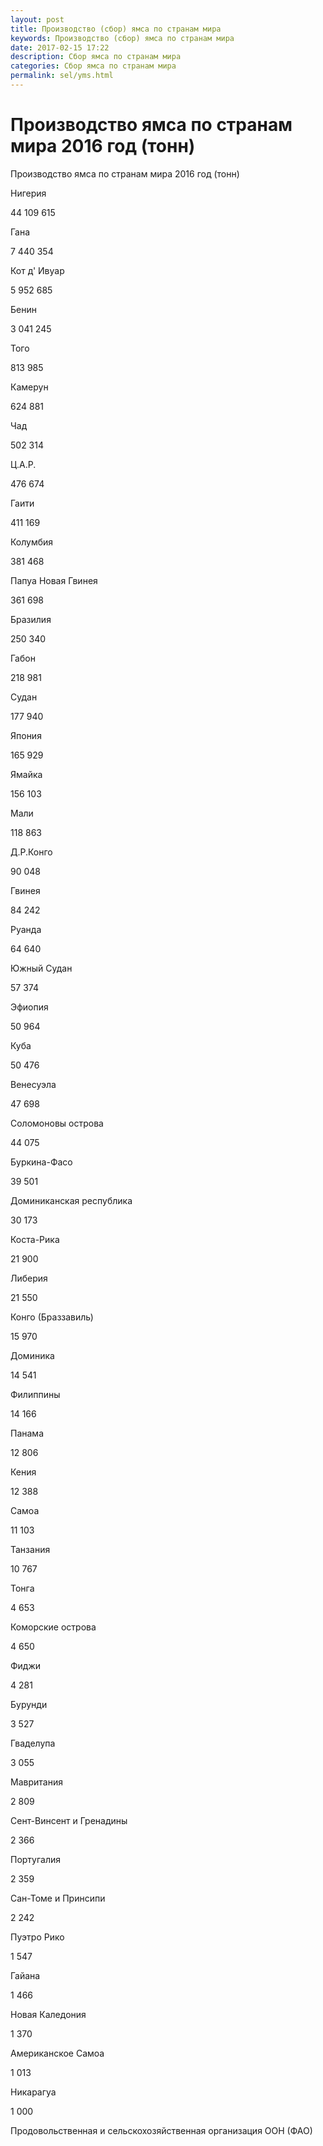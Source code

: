 ```yaml
---
layout: post
title: Производство (сбор) ямса по странам мира 
keywords: Производство (сбор) ямса по странам мира
date: 2017-02-15 17:22
description: Сбор ямса по странам мира
categories: Сбор ямса по странам мира
permalink: sel/yms.html
---
```


# Производство ямса по странам мира 2016 год (тонн)



Производство ямса по странам мира 2016 год (тонн)









Нигерия


44 109 615






Гана


7 440 354






Кот д&#39; Ивуар


5 952 685






Бенин


3 041 245






Того


813 985






Камерун


624 881






Чад


502 314






Ц.А.Р.


476 674






Гаити


411 169






Колумбия


381 468






Папуа Новая Гвинея


361 698






Бразилия


250 340






Габон


218 981






Судан


177 940






Япония


165 929






Ямайка


156 103






Мали


118 863






Д.Р.Конго


90 048






Гвинея


84 242






Руанда


64 640






Южный Судан


57 374






Эфиопия


50 964






Куба


50 476






Венесуэла


47 698






Соломоновы острова


44 075






Буркина-Фасо


39 501






Доминиканская республика


30 173






Коста-Рика


21 900






Либерия


21 550






Конго (Браззавиль)


15 970






Доминика


14 541






Филиппины


14 166






Панама


12 806






Кения


12 388






Самоа


11 103






Танзания


10 767






Тонга


4 653






Коморские острова


4 650






Фиджи


4 281






Бурунди


3 527






Гваделупа


3 055






Мавритания


2 809






Сент-Винсент и Гренадины


2 366






Португалия


2 359






Сан-Томе и Принсипи


2 242






Пуэтро Рико


1 547






Гайана


1 466






Новая Каледония


1 370






Американское Самоа


1 013






Никарагуа


1 000








Продовольственная и сельскохозяйственная организация ООН (ФАО) 


			

